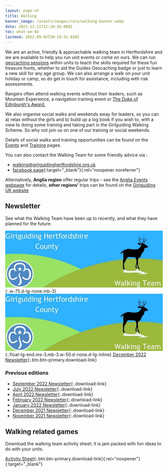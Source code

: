 ```yaml
---
layout: page-v5
title: Walking
banner_image: /assets/images/core/walking-banner.webp
date: 2021-11-21T12:10:26.889Z
toc: what-we-do
lastmod: 2022-09-05T20:19:32.010Z
---
```


We are an active, friendly & approachable walking team in Hertfordshire and we are available to help you run unit events or come on ours. We can run [geocaching sessions](/news/geocaching/) within units to teach the skills required for these fun treasure hunts, whether to aid the Guides Geocaching badge or just to learn a new skill for any age group. We can also arrange a walk on your unit holiday or camp, so do get in touch for assistance, including with risk assessments.

Rangers often attend walking events without their leaders, such as Mountain Experience, a navigation training event or [The Duke of Edinburgh's Award.](/youth-opportunities/dofe/)

We also organise social walks and weekends away for leaders, so you can a) relax without the girls and b) build up a log book if you wish to, with a view to doing some training and taking part in the Girlguiding Walking Scheme. So why not join us on one of our training or social weekends.  

Details of social walks and training opportunities can be found on the [Events](/events/) and [Training](/training/) pages.

You can also contact the Walking Team for some friendly advice via :

- <i class="fa fa-envelope"></i> <walking@girlguidinghertfordshire.org.uk>
- <i class="fa fa-facebook-official"></i> [facebook page](https://www.facebook.com/hertsguideswalkingteam){:target="_blank"}{:rel="noopener noreferrer"}

Alternatively, **Anglia region** offer regular trips - see the [Anglia Events webpage](https://www.girlguiding-anglia.org.uk/events) for details, **other regions&rsquo;** trips can be found on the [Girlguiding UK website](https://www.girlguiding.org.uk/making-guiding-happen/learning-and-development/leading-outdoor-adventures/walking-scheme/)

## Newsletter

See what the Walking Team have been up to recently, and what they have planned for the future:

![](/assets/images/core/walking-team-ident.webp){:.w-75.d-lg-none.mb-3}
![](/assets/images/core/walking-team-ident.webp){:.float-lg-end.ms-3.mb-3.w-50.d-none.d-lg-inline}
[December 2022 Newsletter](/assets/docs/2022/walking-team-dec-2022-newsletter.pdf){:.btn.btn-primary.download-link}

### Previous editions

- [September 2022 Newsletter](/assets/docs/2022/walking-team-sept-2022-newsletter.pdf){:.download-link}
- [July 2022 Newsletter](/assets/docs/2022/walking-team-july-2022-newsletter.pdf){:.download-link}
- [April 2022 Newsletter](/assets/docs/2022/walking-team-april-2022-newsletter.pdf){:.download-link}
- [February 2022 Newsletter](/assets/docs/2022/walking-team-feb-2022-newsletter.docx){:.download-link}
- [January 2022 Newsletter](/assets/docs/2022/walking-team-jan-2022-newsletter.docx){:.download-link}
- [December 2021 Newsletter](/assets/docs/walking-team-december-2021-newsletter.docx){:.download-link}
- [November 2021 Newsletter](/assets/docs/walking-team-november-2021-newsletter.docx){:.download-link}

## Walking related games

Download the walking team activity sheet; it is jam packed with fun ideas to do with your units.

[Activity Sheet](/assets/docs/2023/walking-team-activity-sheet.pdf){:.btn.btn-primary.download-link}{:rel="noopener"}{:target="_blank"}
